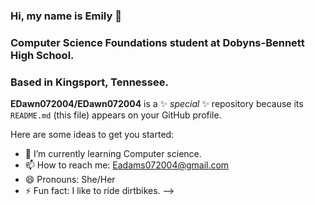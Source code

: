 ### Hi, my name is Emily 👋
### Computer Science Foundations student at Dobyns-Bennett High School.
### Based in Kingsport, Tennessee.

**EDawn072004/EDawn072004** is a ✨ _special_ ✨ repository because its `README.md` (this file) appears on your GitHub profile.

Here are some ideas to get you started:

- 🌱 I’m currently learning Computer science.
- 📫 How to reach me: Eadams072004@gmail.com
- 😄 Pronouns: She/Her 
- ⚡ Fun fact: I like to ride dirtbikes. 
-->
